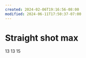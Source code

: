 ```yaml
---
created: 2024-02-06T19:16:56-08:00
modified: 2024-06-11T17:50:37-07:00
---
```


# Straight shot max

13
13
15
